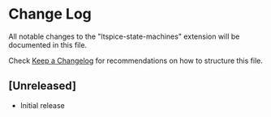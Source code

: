# Change Log

All notable changes to the "ltspice-state-machines" extension will be documented in this file.

Check [Keep a Changelog](http://keepachangelog.com/) for recommendations on how to structure this file.

## [Unreleased]

- Initial release